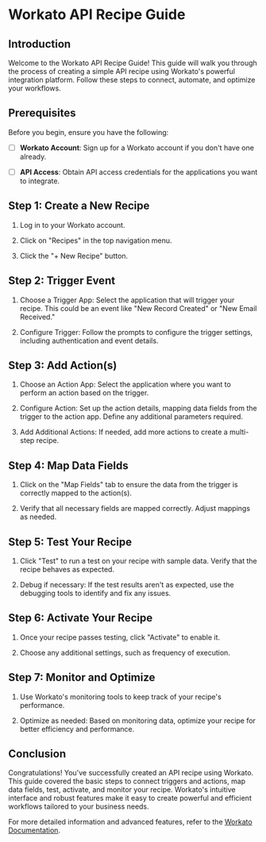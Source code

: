 # Workato API Recipe Guide

## Introduction

Welcome to the Workato API Recipe Guide! This guide will walk you through the process of creating a simple API recipe using Workato's powerful integration platform. Follow these steps to connect, automate, and optimize your workflows.

## Prerequisites

Before you begin, ensure you have the following:

- [ ] **Workato Account**: Sign up for a Workato account if you don't have one already.

- [ ] **API Access**: Obtain API access credentials for the applications you want to integrate.

## Step 1: Create a New Recipe

1. Log in to your Workato account.

2. Click on "Recipes" in the top navigation menu.

3. Click the "+ New Recipe" button.

## Step 2: Trigger Event

1. Choose a Trigger App: Select the application that will trigger your recipe. This could be an event like "New Record Created" or "New Email Received."

2. Configure Trigger: Follow the prompts to configure the trigger settings, including authentication and event details.

## Step 3: Add Action(s)

1. Choose an Action App: Select the application where you want to perform an action based on the trigger.

2. Configure Action: Set up the action details, mapping data fields from the trigger to the action app. Define any additional parameters required.

3. Add Additional Actions: If needed, add more actions to create a multi-step recipe.

## Step 4: Map Data Fields

1. Click on the "Map Fields" tab to ensure the data from the trigger is correctly mapped to the action(s).

2. Verify that all necessary fields are mapped correctly. Adjust mappings as needed.

## Step 5: Test Your Recipe

1. Click "Test" to run a test on your recipe with sample data. Verify that the recipe behaves as expected.

2. Debug if necessary: If the test results aren't as expected, use the debugging tools to identify and fix any issues.

## Step 6: Activate Your Recipe

1. Once your recipe passes testing, click "Activate" to enable it.

2. Choose any additional settings, such as frequency of execution.

## Step 7: Monitor and Optimize

1. Use Workato's monitoring tools to keep track of your recipe's performance.

2. Optimize as needed: Based on monitoring data, optimize your recipe for better efficiency and performance.

## Conclusion

Congratulations! You've successfully created an API recipe using Workato. This guide covered the basic steps to connect triggers and actions, map data fields, test, activate, and monitor your recipe. Workato's intuitive interface and robust features make it easy to create powerful and efficient workflows tailored to your business needs.

For more detailed information and advanced features, refer to the [Workato Documentation](https://docs.workato.com/).
